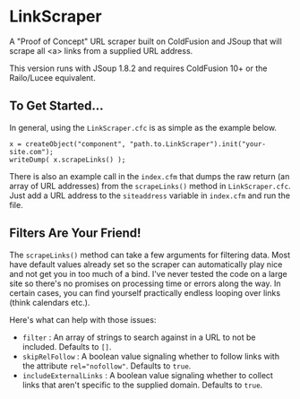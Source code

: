 LinkScraper
===========================

A "Proof of Concept" URL scraper built on ColdFusion and JSoup that will scrape all &lt;a&gt; links from a supplied URL address.

This version runs with JSoup 1.8.2 and requires ColdFusion 10+ or the Railo/Lucee equivalent.

## To Get Started...

In general, using the `LinkScraper.cfc` is as simple as the example below.

```coldfusion-cfc
x = createObject("component", "path.to.LinkScraper").init("your-site.com");
writeDump( x.scrapeLinks() );
```

There is also an example call in the `index.cfm` that dumps the raw return (an array of URL addresses) from the `scrapeLinks()` method in `LinkScraper.cfc`. Just add a URL address to the `siteaddress` variable in `index.cfm` and run the file.

## Filters Are Your Friend!

The `scrapeLinks()` method can take a few arguments for filtering data. Most have default values already set so the scraper can automatically play nice and not get you in too much of a bind. I've never tested the code on a large site so there's no promises on processing time or errors along the way. In certain cases, you can find yourself practically endless looping over links (think calendars etc.).

Here's what can help with those issues:

- `filter` : An array of strings to search against in a URL to not be included. Defaults to `[]`.
- `skipRelFollow` : A boolean value signaling whether to follow links with the attribute `rel="nofollow"`. Defaults to `true`.
- `includeExternalLinks` : A boolean value signaling whether to collect links that aren't specific to the supplied domain. Defaults to `true`.
